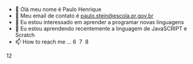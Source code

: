 - 👋 Olá meu nome é Paulo Henrique 
- 👀 Meu email de contato é paulo.stein@escola.pr.gov.br
- 🌱 Eu estou interessado em aprender a programar novas linguagens
- 💞️ Eu estou aprendendo recentemente a linguagem de JavaSCRIPT e Scratch
- 📫 How to reach me ...
6
​
7
​
8
<!---
9
codboz123/codboz123 is a ✨ special ✨ repository because its `README.md` (this file) appears on your GitHub profile.
10
You can click the Preview link to take a look at your changes.
11
--->
12
